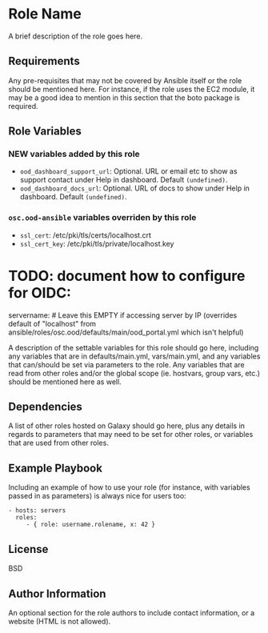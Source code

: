 # Role Name

A brief description of the role goes here.

## Requirements

Any pre-requisites that may not be covered by Ansible itself or the role should be mentioned here. For instance, if the role uses the EC2 module, it may be a good idea to mention in this section that the boto package is required.

## Role Variables

### **NEW** variables added by this role
- `ood_dashboard_support_url`: Optional. URL or email etc to show as support contact under Help in dashboard. Default `(undefined)`.
- `ood_dashboard_docs_url`: Optional. URL of docs to show under Help in dashboard. Default `(undefined)`.


### `osc.ood-ansible` variables **overriden** by this role
- `ssl_cert`: /etc/pki/tls/certs/localhost.crt
- `ssl_cert_key`: /etc/pki/tls/private/localhost.key


# TODO: document how to configure for OIDC:


servername: # Leave this EMPTY if accessing server by IP (overrides default of "localhost" from ansible/roles/osc.ood/defaults/main/ood_portal.yml which isn't helpful)


A description of the settable variables for this role should go here, including any variables that are in defaults/main.yml, vars/main.yml, and any variables that can/should be set via parameters to the role. Any variables that are read from other roles and/or the global scope (ie. hostvars, group vars, etc.) should be mentioned here as well.

Dependencies
------------

A list of other roles hosted on Galaxy should go here, plus any details in regards to parameters that may need to be set for other roles, or variables that are used from other roles.

Example Playbook
----------------

Including an example of how to use your role (for instance, with variables passed in as parameters) is always nice for users too:

    - hosts: servers
      roles:
         - { role: username.rolename, x: 42 }

License
-------

BSD

Author Information
------------------

An optional section for the role authors to include contact information, or a website (HTML is not allowed).
